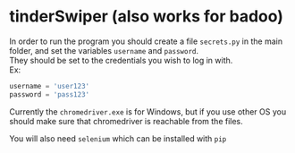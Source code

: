 # tinderSwiper (also works for badoo)

In order to run the program you should create a file ```secrets.py``` in the main folder, and set the variables ```username``` and ```password```.  
They should be set to the credentials you wish to log in with.   
Ex:  
```py
username = 'user123'
password = 'pass123'
```  
Currently the ```chromedriver.exe``` is for Windows, but if you use other OS you should make sure that chromedriver is reachable from the files.  

You will also need ```selenium``` which can be installed with ```pip``` 
